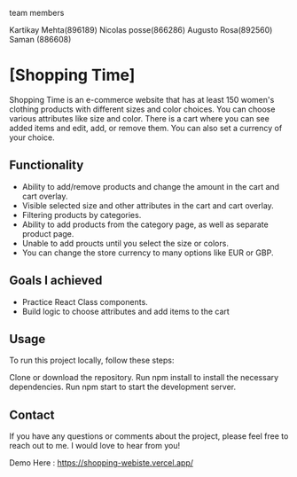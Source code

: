 team members

Kartikay Mehta(896189)
Nicolas posse(866286)
Augusto Rosa(892560)
Saman (886608)


# [Shopping Time]
Shopping Time is an e-commerce website that has at least 150 women's clothing products with different sizes and color choices. You can choose various attributes like size and color. There is a cart where you can see added items and edit, add, or remove them. You can also set a currency of your choice.

## Functionality
- Ability to add/remove products and change the amount in the cart and cart overlay.
- Visible selected size and other attributes in the cart and cart overlay.
- Filtering products by categories.
- Ability to add products from the category page, as well as separate product page.
- Unable to add proucts until you select the size or colors.
- You can change the store currency to many options like EUR or GBP.

## Goals I achieved
- Practice React Class components.
- Build logic to choose attributes and add items to the cart

## Usage
To run this project locally, follow these steps:

Clone or download the repository.
Run npm install to install the necessary dependencies.
Run npm start to start the development server.


## Contact
If you have any questions or comments about the project, please feel free to reach out to me. I would love to hear from you!

Demo Here : https://shopping-webiste.vercel.app/

